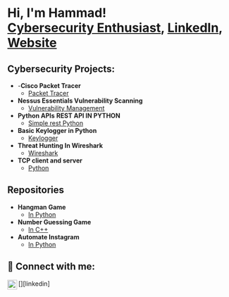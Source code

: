 <h1>Hi, I'm Hammad! <br/><a href="https://github.com/joshmadakor1">Cybersecurity Enthusiast</a>, <a href="https://www.linkedin.com/in/muhammad-hammad-136341254/">LinkedIn</a>, <a href="https://thecyberblog97.blogspot.com/">Website</a></h1>

<h2>Cybersecurity Projects:</h2>

- 
  -<b>Cisco Packet Tracer</b>
  - [Packet Tracer](https://thecyberblog97.blogspot.com/2024/01/project-vulnerabiltiy-management-with.html)
- <b>Nessus Essentials Vulnerability Scanning</b>
  - [Vulnerability Management](https://thecyberblog97.blogspot.com/2023/09/nessus-essential-vulnerability-testing.html)
- <b>Python APIs</b>
<b>REST API IN PYTHON</b>
  - [Simple rest Python](https://github.com/Bernard-Hackwell98/RestAPI)
- <b>Basic Keylogger in Python</b>
  - [Keylogger]()
- <b>Threat Hunting In Wireshark</b>
  - [Wireshark](https://thecyberblog97.blogspot.com/2023/12/project-threat-hunting-with-wireshark.html)
- <b>TCP client and server</b>
  - [Python](https://github.com/Bernard-Hackwell98/TCP-client-and-server)


<h2>Repositories</h2>

- <b>Hangman Game</b>
  - [In Python](https://github.com/Bernard-Hackwell98/hangmangame)
- <b>Number Guessing Game</b>
  - [In C++](https://github.com/Bernard-Hackwell98/Number-guessing-game-in-C-/tree/main)
- <b>Automate Instagram</b>
  - [In Python](https://github.com/Bernard-Hackwell98/Automate-Instagram-Opening)


  
<h2> 🤳 Connect with me:</h2>

[<img align="left" alt="Bernard Hackwell | LinkedIn" width="22px" src="https://cdn.jsdelivr.net/npm/simple-icons@v3/icons/linkedin.svg" />][linkedin]<br>

<!--
**joshmadakor1/joshmadakor1** is a ✨ _special_ ✨ repository because its `README.md` (this file) appears on your GitHub profile.

Here are some ideas to get you started:

- 🔭 I’m currently working on ...
- 🌱 I’m currently learning ...
- 👯 I’m looking to collaborate on ...
- 🤔 I’m looking for help with ...
- 💬 Ask me about ...
- 📫 How to reach me: ...
- 😄 Pronouns: ...
- ⚡ Fun fact: ...
-->
